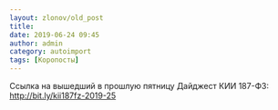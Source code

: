 ```yaml
---
layout: zlonov/old_post
title: 
date: 2019-06-24 09:45
author: admin
category: autoimport
tags: [Коропосты]
---
```


Ссылка на вышедший в прошлую пятницу Дайджест КИИ 187-ФЗ:  <a href="http://bit.ly/kii187fz-2019-25">http://bit.ly/kii187fz-2019-25</a>


